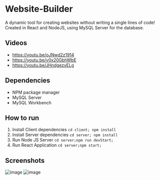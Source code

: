 # Website-Builder
A dynamic tool for creating websites without writing a single lines of code!
Created in React and NodeJS, using MySQL Server for the database.

## Videos
- https://youtu.be/oJNwd2z1914
- https://youtu.be/y0x20GbhWbE
- https://youtu.be/JHndgezyELg

## Dependencies
- NPM package manager
- MySQL Server
- MySQL Workbench

## How to run
1. Install Client dependencies `cd client; npm install`
2. Install Server dependencies `cd server; npm install`
3. Run Node JS Server `cd server;npm run devStart;`
4. Run React Application `cd server;npm start;`

## Screenshots
![image](https://user-images.githubusercontent.com/53892067/203912509-b517a71f-6860-4f21-915e-48f0e36b1cd9.png)
![image](https://user-images.githubusercontent.com/53892067/203912595-b080ec48-2c9d-40f9-b6e7-1ed104717d1a.png)
